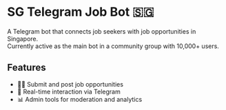 # SG Telegram Job Bot 🇸🇬

A Telegram bot that connects job seekers with job opportunities in Singapore.  
Currently active as the main bot in a community group with 10,000+ users.

## Features

- 🧑‍💼 Submit and post job opportunities  
- 📨 Real-time interaction via Telegram  
- 📊 Admin tools for moderation and analytics
